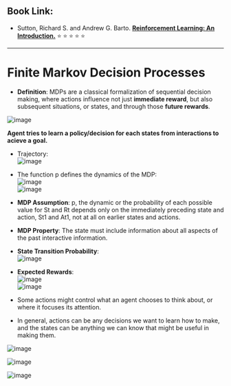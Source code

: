 ## Book Link: 
- Sutton, Richard S. and Andrew G. Barto. [**Reinforcement Learning: An Introduction.**](https://www.andrew.cmu.edu/course/10-703/textbook/BartoSutton.pdf) :star: :star: :star: :star: :star:

__________________________________________________________________


# Finite Markov Decision Processes 

- **Definition**: MDPs are a classical formalization of sequential decision making, where actions influence not just **immediate reward**, but also subsequent situations, or states, and through those **future rewards**.  

![image](https://user-images.githubusercontent.com/88390140/137599344-f8c89775-c877-4e4f-b079-cd69dc986e93.png)

**Agent tries to learn a policy/decision for each states from interactions to acieve a goal.** 

- Trajectory:                
![image](https://user-images.githubusercontent.com/88390140/137599496-eb65d7aa-1362-439b-9f80-a35d56231967.png)

- The function p defines the dynamics of the MDP:                    
![image](https://user-images.githubusercontent.com/88390140/137599633-f1db795e-efcd-4e11-b164-2defd5fc8aff.png)                    
![image](https://user-images.githubusercontent.com/88390140/137599647-2da0a204-a584-4dc8-bb3f-5409f43d273e.png)

- **MDP Assumption**: p, the dynamic or the probability of each possible value for St and Rt depends only on the immediately preceding state and action, St1 and At1, not at all on earlier states and actions.  
- **MDP Property**: The state must include information about all aspects of the past interactive information. 

- **State Transition Probability**:                        
![image](https://user-images.githubusercontent.com/88390140/137599916-21a1769e-b58b-4692-96a1-c6ca1c48607b.png)

- **Expected Rewards**:                   
![image](https://user-images.githubusercontent.com/88390140/137599936-2afa37a5-1b11-4220-9253-274582fb79da.png)            
![image](https://user-images.githubusercontent.com/88390140/137599950-2d49632d-8276-4802-95fe-1c730fc61cc9.png)

- Some actions might control what an agent chooses to think about, or where it focuses its attention. 
- In general, actions can be any decisions we want to learn how to make, and the states can be anything we can know that might be useful in making them.         

![image](https://user-images.githubusercontent.com/88390140/137600508-8b8db77f-3fa8-4d23-a567-133ece32ea32.png)             
   
![image](https://user-images.githubusercontent.com/88390140/137600610-79cf207e-d402-442d-87ac-0650e5742338.png)       
  
![image](https://user-images.githubusercontent.com/88390140/137600645-d25a2a9d-992a-4ed4-8c62-1c8e8dc2ca38.png)          
 






























